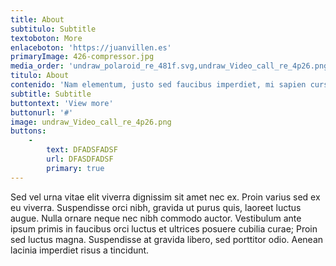 ```yaml
---
title: About
subtitulo: Subtitle
textoboton: More
enlaceboton: 'https://juanvillen.es'
primaryImage: 426-compressor.jpg
media_order: 'undraw_polaroid_re_481f.svg,undraw_Video_call_re_4p26.png'
titulo: About
contenido: 'Nam elementum, justo sed faucibus imperdiet, mi sapien cursus dui, id tristique felis mauris ut metus. Sed quis tempor enim, nec pretium ante. Quisque in ante mi. Fusce in odio at magna venenatis aliquam. Aliquam mollis vel magna eu condimentum. Suspendisse a purus dui. Phasellus et tristique ipsum, quis feugiat sem. Proin luctus semper ligula, vel ultrices quam. Praesent feugiat est sem, ut imperdiet ante mollis ac. Vivamus scelerisque risus pharetra, placerat orci faucibus, scelerisque nunc. Proin pharetra pretium eros, non fermentum quam dapibus ut. Fusce augue erat, viverra non porta vitae, tempor id lorem. Sed fringilla elementum ante. Aenean facilisis tellus mauris, sed dapibus libero maximus non.'
subtitle: Subtitle
buttontext: 'View more'
buttonurl: '#'
image: undraw_Video_call_re_4p26.png
buttons:
    -
        text: DFADSFADSF
        url: DFASDFADSF
        primary: true
---
```


Sed vel urna vitae elit viverra dignissim sit amet nec ex. Proin varius sed ex eu viverra. Suspendisse orci nibh, gravida ut purus quis, laoreet luctus augue. Nulla ornare neque nec nibh commodo auctor. Vestibulum ante ipsum primis in faucibus orci luctus et ultrices posuere cubilia curae; Proin sed luctus magna. Suspendisse at gravida libero, sed porttitor odio. Aenean lacinia imperdiet risus a tincidunt.